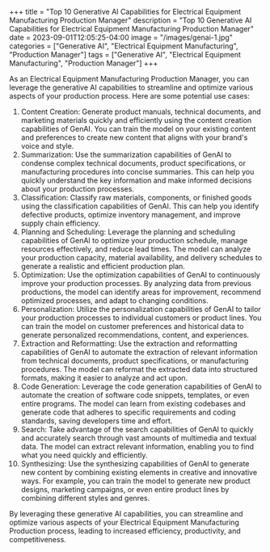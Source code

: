 +++
title = "Top 10 Generative AI Capabilities for Electrical Equipment Manufacturing Production Manager"
description = "Top 10 Generative AI Capabilities for Electrical Equipment Manufacturing Production Manager"
date = 2023-09-01T12:05:25-04:00
image = "/images/genai-1.jpg"
categories = ["Generative AI", "Electrical Equipment Manufacturing", "Production Manager"]
tags = ["Generative AI", "Electrical Equipment Manufacturing", "Production Manager"]
+++

As an Electrical Equipment Manufacturing Production Manager, you can leverage the generative AI capabilities to streamline and optimize various aspects of your production process. Here are some potential use cases:

1. Content Creation: Generate product manuals, technical documents, and marketing materials quickly and efficiently using the content creation capabilities of GenAI. You can train the model on your existing content and preferences to create new content that aligns with your brand's voice and style.
2. Summarization: Use the summarization capabilities of GenAI to condense complex technical documents, product specifications, or manufacturing procedures into concise summaries. This can help you quickly understand the key information and make informed decisions about your production processes.
3. Classification: Classify raw materials, components, or finished goods using the classification capabilities of GenAI. This can help you identify defective products, optimize inventory management, and improve supply chain efficiency.
4. Planning and Scheduling: Leverage the planning and scheduling capabilities of GenAI to optimize your production schedule, manage resources effectively, and reduce lead times. The model can analyze your production capacity, material availability, and delivery schedules to generate a realistic and efficient production plan.
5. Optimization: Use the optimization capabilities of GenAI to continuously improve your production processes. By analyzing data from previous productions, the model can identify areas for improvement, recommend optimized processes, and adapt to changing conditions.
6. Personalization: Utilize the personalization capabilities of GenAI to tailor your production processes to individual customers or product lines. You can train the model on customer preferences and historical data to generate personalized recommendations, content, and experiences.
7. Extraction and Reformatting: Use the extraction and reformatting capabilities of GenAI to automate the extraction of relevant information from technical documents, product specifications, or manufacturing procedures. The model can reformat the extracted data into structured formats, making it easier to analyze and act upon.
8. Code Generation: Leverage the code generation capabilities of GenAI to automate the creation of software code snippets, templates, or even entire programs. The model can learn from existing codebases and generate code that adheres to specific requirements and coding standards, saving developers time and effort.
9. Search: Take advantage of the search capabilities of GenAI to quickly and accurately search through vast amounts of multimedia and textual data. The model can extract relevant information, enabling you to find what you need quickly and efficiently.
10. Synthesizing: Use the synthesizing capabilities of GenAI to generate new content by combining existing elements in creative and innovative ways. For example, you can train the model to generate new product designs, marketing campaigns, or even entire product lines by combining different styles and genres.

By leveraging these generative AI capabilities, you can streamline and optimize various aspects of your Electrical Equipment Manufacturing Production process, leading to increased efficiency, productivity, and competitiveness.